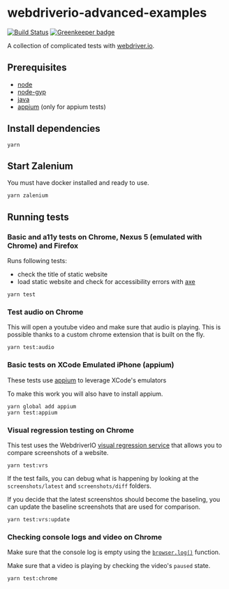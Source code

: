 # webdriverio-advanced-examples
[![Build Status](https://travis-ci.org/aberonni/webdriverio-advanced-examples.svg?branch=master)](https://travis-ci.org/aberonni/webdriverio-advanced-examples) [![Greenkeeper badge](https://badges.greenkeeper.io/aberonni/webdriverio-advanced-examples.svg)](https://greenkeeper.io/)

A collection of complicated tests with [webdriver.io](http://webdriver.io/).

## Prerequisites

- [node](https://nodejs.org/en/download/)
- [node-gyp](https://github.com/nodejs/node-gyp#installation)
- [java](https://java.com/en/download)
- [appium](http://appium.io/) (only for appium tests)

## Install dependencies

```
yarn
```

## Start Zalenium

You must have docker installed and ready to use.

```
yarn zalenium
```

## Running tests

### Basic and a11y tests on Chrome, Nexus 5 (emulated with Chrome) and Firefox

Runs following tests:
- check the title of static website
- load static website and check for accessibility errors with [axe](https://github.com/dequelabs/axe-core)

```
yarn test
```

### Test audio on Chrome

This will open a youtube video and make sure that audio is playing. This is possible thanks to a custom chrome extension that is built on the fly.

```
yarn test:audio
```

### Basic tests on XCode Emulated iPhone (appium)

These tests use [appium](http://appium.io/) to leverage XCode's emulators

To make this work you will also have to install appium.

```
yarn global add appium
yarn test:appium
```

### Visual regression testing on Chrome

This test uses the WebdriverIO [visual regression service](http://webdriver.io/guide/services/visual-regression.html) that allows you to compare screenshots of a website.

```
yarn test:vrs
```

If the test fails, you can debug what is happening by looking at the `screenshots/latest` and `screenshots/diff` folders.

If you decide that the latest screenshtos should become the baseling, you can update the baseline screenshots that are used for comparison.

```
yarn test:vrs:update
```

### Checking console logs and video on Chrome

Make sure that the console log is empty using the [`browser.log()`](http://webdriver.io/api/protocol/log.html) function.

Make sure that a video is playing by checking the video's `paused` state.

```
yarn test:chrome
```
